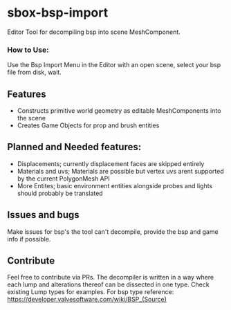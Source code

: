 # sbox-bsp-import
 Editor Tool for decompiling bsp into scene MeshComponent.

 ### How to Use:
 Use the Bsp Import Menu in the Editor with an open scene, select your bsp file from disk, wait.

## Features
 - Constructs primitive world geometry as editable MeshComponents into the scene
 - Creates Game Objects for prop and brush entities 

## Planned and Needed features:
 - Displacements; currently displacement faces are skipped entirely
 - Materials and uvs; Materials are possible but vertex uvs arent supported by the current PolygonMesh API
 - More Entites; basic environment entities alongside probes and lights should probably be translated

## Issues and bugs
 Make issues for bsp's the tool can't decompile, provide the bsp and game info if possible.

## Contribute
 Feel free to contribute via PRs. The decompiler is written in a way where each lump and alterations thereof can be dissected in one type. Check existing Lump types for examples.
 For bsp type reference: https://developer.valvesoftware.com/wiki/BSP_(Source)
